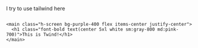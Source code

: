 

I try to use tailwind here
```{=html}

<main class="h-screen bg-purple-400 flex items-center justify-center">
  <h1 class="font-bold text(center 5xl white sm:gray-800 md:pink-700)">This is Twind!</h1>
</main>

```
